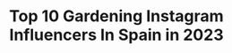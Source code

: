 ---
title: Top 10 Gardening Instagram Influencers In Spain in 2023
description: >-
  Find top gardening Instagram influencers in Spain in 2023. Most popular hashtags: #nature #gardening #love #plants.
platform: Instagram
hits: 10
text_top: See the most popular Instagram accounts on inBeat.
text_bottom: inBeat holds 10 Instagram influencers like this in Spain for you to collaborate.
profiles:
  - username: "a.casas.r"
    fullname: >-
      Amparo Casas
    bio: >-
      Spanish 🇪🇦 plant lover 🌿🌱🌵💚 - 📍 Belgium Mum of Pablo / +90 plants at home #propagateplantsnotcorona All pics are mine 📸📸
    location: "Spain"
    followers: 3193
    engagement: 1668
    commentsToLikes: 0.033532
    id: ckaos9zowqs6j0i78ks6irly8
    verified: false
    hashtags: "#houseplantclub, #plantlife, #nature, #art"
  - username: "maritorreblanca"
    fullname: >-
      Marina Torreblanca
    bio: >-
      Creadora de contenidos 🧶 ✨Sabiendo poco, puedes hacer mucho! Ingresa a mi blog! encontrarás tutoriales, patrones y tejido para principiantes
    location: "Spain"
    followers: 53639
    engagement: 173
    commentsToLikes: 0.048129
    id: ck135vke53g220i190at52ynu
    verified: false
    hashtags: "#knittersgonnaknit, #knitknitknit, #knittingaddict, #knitspiration"
  - username: "isanlozano"
    fullname: >-
      I. Sanchez-lozano
    bio: >-
      Fashion, Beauty&Lifestyle. Strategic Consultant, expert in CEX & Digital Transformation.Style consultant ✉️ isanlozano@gmail.com
    location: "Spain"
    followers: 14121
    engagement: 536
    commentsToLikes: 0.203566
    id: ck5zuzlsw3bk50i14z4zenc6p
    verified: false
    hashtags: "#slowfashion, #fashion, #style, #diorortegaygasset"
  - username: "soulinprocess"
    fullname: >-
      Soul In Process 🕊💜
    bio: >-
      🙋🏻‍♀️ ~Nancy~ My 📸 ©️ ▫️ ✝️ #love above all ▫️ ☮️ 🙏🏼 🐶🌳🌸 🏔 ♈️ ✈️ 📖🧘‍♀️🥾 🚴‍♀️
    location: "Spain"
    followers: 4152
    engagement: 2392
    commentsToLikes: 0.142518
    id: ck0vviqxjpbo00i19unjomp6g
    verified: false
    hashtags: "#moodygrams, #monta, #turismoargentina, #faith"
  - username: "daniel.zrom"
    fullname: >-
      Daniel Zrom
    bio: >-
      Fantasy artist & illustrator danielzrom@hotmail.com
    location: "Spain"
    followers: 16898
    engagement: 1254
    commentsToLikes: 0.023900
    id: ck9wfoiiwps170j78qgpd7cog
    verified: false
    hashtags: "#tabletopgames, #arte, #digitalart, #oilpainting"
  - username: "micaelbindefeld"
    fullname: >-
      Micael Bindefeld
    bio: >-
      For business inquires patrik@digidigimedia.com
    location: "Spain"
    followers: 84311
    engagement: 234
    commentsToLikes: 0.034547
    id: ck138ehhwfuh70i19liahj213
    verified: true
    hashtags: "#nordiskakompaniet, #aspvik, #sj, #nkgalan"
  - username: "paula_silvagni_interiors"
    fullname: >-
      P A U L A   S I L V A G N I
    bio: >-
      H O M E • I n t e r i o r s 🌵 📍 Seville, | S P A I N | . Una casa llena de luz, colores suaves y con un #estilo muy mío. ✨ . Proyectos: ➡️📩 e-Shop:👇🏼
    location: "Spain"
    followers: 126197
    engagement: 293
    commentsToLikes: 0.072001
    id: ck0u1fvkcwq0p0i199ao2lrm6
    verified: false
    hashtags: "#decoracioninteriores, #nurseryroom, #salones, #livingroomdesign"
  - username: "motherofcrasas"
    fullname: >-
      Ente•◡•botánico®
    bio: >-
      ☞η αт ï Fotógrafa infinita ∞ ↳Galicia-Spain ↳Mi jardin🌵
    location: "Spain"
    followers: 94034
    engagement: 141
    commentsToLikes: 0.023859
    id: ck0vw6po9sctv0i1990q6lgxt
    verified: false
    hashtags: "#patio, #cactus, #jardin, #botanicalpickmeup"
  - username: "bonsaicuidados"
    fullname: >-
      bonsaicuidados
    bio: >-
      El bonsái no es tan difícil, descubre más 👇
    location: "Spain"
    followers: 10298
    engagement: 437
    commentsToLikes: 0.008833
    id: ckf5vhomron6y0j23jh9pdoro
    verified: false
    hashtags: "#homedecorideas, #oto, #bonsaicare, #gardensbythebay"
  - username: "sergio_terrible"
    fullname: >-
      Sergio
    bio: >-
      ✨Only beauty can save us✨ All photos 📷 are mine 👓 Art🖼& Architecture🏛& Cats🐱 Spanish 🇪🇸 in Paris 🇫🇷 #Toiturophile 🌇
    location: "Spain"
    followers: 2473
    engagement: 945
    commentsToLikes: 0.039841
    id: ckap75vvoir930i78htedg979
    verified: false
    hashtags: "#paris, #ihavethisthingwithdoors, #cat, #doorsofinstagram"
---